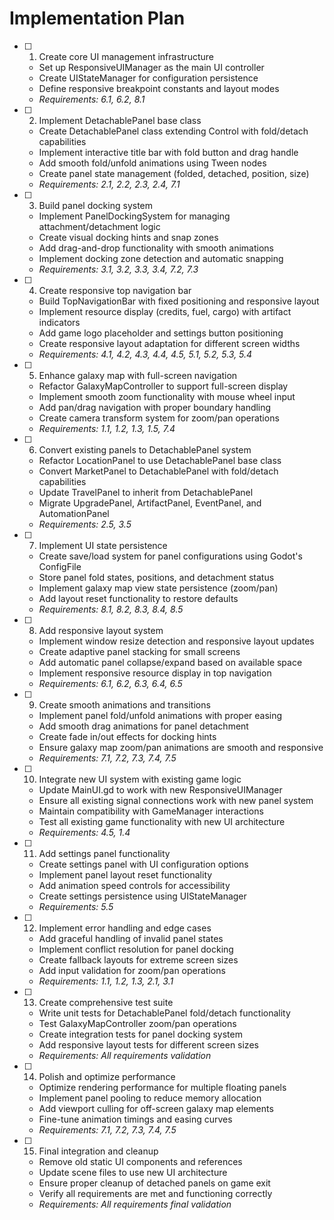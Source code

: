 # Implementation Plan

- [ ] 1. Create core UI management infrastructure
  - Set up ResponsiveUIManager as the main UI controller
  - Create UIStateManager for configuration persistence
  - Define responsive breakpoint constants and layout modes
  - _Requirements: 6.1, 6.2, 8.1_

- [ ] 2. Implement DetachablePanel base class
  - Create DetachablePanel class extending Control with fold/detach capabilities
  - Implement interactive title bar with fold button and drag handle
  - Add smooth fold/unfold animations using Tween nodes
  - Create panel state management (folded, detached, position, size)
  - _Requirements: 2.1, 2.2, 2.3, 2.4, 7.1_

- [ ] 3. Build panel docking system
  - Implement PanelDockingSystem for managing attachment/detachment logic
  - Create visual docking hints and snap zones
  - Add drag-and-drop functionality with smooth animations
  - Implement docking zone detection and automatic snapping
  - _Requirements: 3.1, 3.2, 3.3, 3.4, 7.2, 7.3_

- [ ] 4. Create responsive top navigation bar
  - Build TopNavigationBar with fixed positioning and responsive layout
  - Implement resource display (credits, fuel, cargo) with artifact indicators
  - Add game logo placeholder and settings button positioning
  - Create responsive layout adaptation for different screen widths
  - _Requirements: 4.1, 4.2, 4.3, 4.4, 4.5, 5.1, 5.2, 5.3, 5.4_

- [ ] 5. Enhance galaxy map with full-screen navigation
  - Refactor GalaxyMapController to support full-screen display
  - Implement smooth zoom functionality with mouse wheel input
  - Add pan/drag navigation with proper boundary handling
  - Create camera transform system for zoom/pan operations
  - _Requirements: 1.1, 1.2, 1.3, 1.5, 7.4_

- [ ] 6. Convert existing panels to DetachablePanel system
  - Refactor LocationPanel to use DetachablePanel base class
  - Convert MarketPanel to DetachablePanel with fold/detach capabilities
  - Update TravelPanel to inherit from DetachablePanel
  - Migrate UpgradePanel, ArtifactPanel, EventPanel, and AutomationPanel
  - _Requirements: 2.5, 3.5_

- [ ] 7. Implement UI state persistence
  - Create save/load system for panel configurations using Godot's ConfigFile
  - Store panel fold states, positions, and detachment status
  - Implement galaxy map view state persistence (zoom/pan)
  - Add layout reset functionality to restore defaults
  - _Requirements: 8.1, 8.2, 8.3, 8.4, 8.5_

- [ ] 8. Add responsive layout system
  - Implement window resize detection and responsive layout updates
  - Create adaptive panel stacking for small screens
  - Add automatic panel collapse/expand based on available space
  - Implement responsive resource display in top navigation
  - _Requirements: 6.1, 6.2, 6.3, 6.4, 6.5_

- [ ] 9. Create smooth animations and transitions
  - Implement panel fold/unfold animations with proper easing
  - Add smooth drag animations for panel detachment
  - Create fade in/out effects for docking hints
  - Ensure galaxy map zoom/pan animations are smooth and responsive
  - _Requirements: 7.1, 7.2, 7.3, 7.4, 7.5_

- [ ] 10. Integrate new UI system with existing game logic
  - Update MainUI.gd to work with new ResponsiveUIManager
  - Ensure all existing signal connections work with new panel system
  - Maintain compatibility with GameManager interactions
  - Test all existing game functionality with new UI architecture
  - _Requirements: 4.5, 1.4_

- [ ] 11. Add settings panel functionality
  - Create settings panel with UI configuration options
  - Implement panel layout reset functionality
  - Add animation speed controls for accessibility
  - Create settings persistence using UIStateManager
  - _Requirements: 5.5_

- [ ] 12. Implement error handling and edge cases
  - Add graceful handling of invalid panel states
  - Implement conflict resolution for panel docking
  - Create fallback layouts for extreme screen sizes
  - Add input validation for zoom/pan operations
  - _Requirements: 1.1, 1.2, 1.3, 2.1, 3.1_

- [ ] 13. Create comprehensive test suite
  - Write unit tests for DetachablePanel fold/detach functionality
  - Test GalaxyMapController zoom/pan operations
  - Create integration tests for panel docking system
  - Add responsive layout tests for different screen sizes
  - _Requirements: All requirements validation_

- [ ] 14. Polish and optimize performance
  - Optimize rendering performance for multiple floating panels
  - Implement panel pooling to reduce memory allocation
  - Add viewport culling for off-screen galaxy map elements
  - Fine-tune animation timings and easing curves
  - _Requirements: 7.1, 7.2, 7.3, 7.4, 7.5_

- [ ] 15. Final integration and cleanup
  - Remove old static UI components and references
  - Update scene files to use new UI architecture
  - Ensure proper cleanup of detached panels on game exit
  - Verify all requirements are met and functioning correctly
  - _Requirements: All requirements final validation_